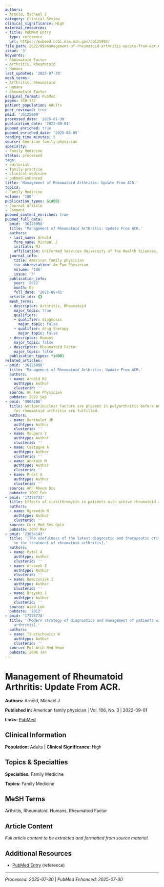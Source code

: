 ```yaml
---
authors:
- Arnold, Michael J
category: Clinical Review
clinical_significance: High
external_resources:
- title: PubMed Entry
  type: reference
  url: https://pubmed.ncbi.nlm.nih.gov/36125998/
file_path: 2022/09/management-of-rheumatoid-arthritis-update-from-acr.md
issue: '3'
keywords:
- Rheumatoid Factor
- Arthritis, Rheumatoid
- Humans
last_updated: '2025-07-30'
mesh_terms:
- Arthritis, Rheumatoid
- Humans
- Rheumatoid Factor
original_format: PubMed
pages: 340-342
patient_population: Adults
peer_reviewed: true
pmid: '36125998'
processed_date: '2025-07-30'
publication_date: '2022-09-01'
pubmed_enriched: true
pubmed_enriched_date: '2025-08-09'
reading_time_minutes: 5
source: American family physician
specialty:
- Family Medicine
status: processed
tags:
- editorial
- family-practice
- clinical-medicine
- pubmed-enhanced
title: 'Management of Rheumatoid Arthritis: Update From ACR.'
topics:
- Family Medicine
volume: '106'
publication_types: &id001
- Journal Article
- Comment
pubmed_content_enriched: true
pubmed_full_data:
  pmid: '36125998'
  title: 'Management of Rheumatoid Arthritis: Update From ACR.'
  authors:
  - last_name: Arnold
    fore_name: Michael J
    initials: MJ
    affiliation: Uniformed Services University of the Health Sciences, Bethesda, Md.
  journal_info:
    title: American family physician
    iso_abbreviation: Am Fam Physician
    volume: '106'
    issue: '3'
  publication_info:
    year: '2022'
    month: 09
    full_date: '2022-09-01'
  article_ids: {}
  mesh_terms:
  - descriptor: Arthritis, Rheumatoid
    major_topic: true
    qualifiers:
    - qualifier: diagnosis
      major_topic: false
    - qualifier: drug therapy
      major_topic: false
  - descriptor: Humans
    major_topic: false
  - descriptor: Rheumatoid Factor
    major_topic: false
  publication_types: *id001
related_articles:
- pmid: '36125998'
  title: 'Management of Rheumatoid Arthritis: Update From ACR.'
  authors:
  - name: Arnold MJ
    authtype: Author
    clusterid: ''
  source: Am Fam Physician
  pubdate: 2022 Sep
- pmid: '9068286'
  title: Antiperinuclear factors are present in polyarthritis before ACR criteria
    for rheumatoid arthritis are fulfilled.
  authors:
  - name: Berthelot JM
    authtype: Author
    clusterid: ''
  - name: Maugars Y
    authtype: Author
    clusterid: ''
  - name: Castagné A
    authtype: Author
    clusterid: ''
  - name: Audrain M
    authtype: Author
    clusterid: ''
  - name: Prost A
    authtype: Author
    clusterid: ''
  source: Ann Rheum Dis
  pubdate: 1997 Feb
- pmid: '17355733'
  title: Effects of clarithromycin in patients with active rheumatoid arthritis.
  authors:
  - name: Ogrendik M
    authtype: Author
    clusterid: ''
  source: Curr Med Res Opin
  pubdate: 2007 Mar
- pmid: '23654143'
  title: '[The usefulness of the latest diagnostic and therapeutic criteria ACR/EULAR
    in the treatment of rheumatoid arthritis].'
  authors:
  - name: Pytel A
    authtype: Author
    clusterid: ''
  - name: Wrzosek Z
    authtype: Author
    clusterid: ''
  - name: Demczyszak I
    authtype: Author
    clusterid: ''
  - name: Brzyski J
    authtype: Author
    clusterid: ''
  source: Wiad Lek
  pubdate: '2012'
- pmid: '17278778'
  title: '[Modern strategy of diagnostics and management of patients with rheumatoid
    arthritis].'
  authors:
  - name: Tłustochowicz W
    authtype: Author
    clusterid: ''
  source: Pol Arch Med Wewn
  pubdate: 2006 Jan
---
```


# Management of Rheumatoid Arthritis: Update From ACR.

**Authors:** Arnold, Michael J

**Published in:** American family physician | Vol. 106, No. 3 | 2022-09-01

**Links:** [PubMed](https://pubmed.ncbi.nlm.nih.gov/36125998/)

## Clinical Information

**Population:** Adults | **Clinical Significance:** High

## Topics & Specialties

**Specialties:** Family Medicine

**Topics:** Family Medicine

## MeSH Terms

Arthritis, Rheumatoid, Humans, Rheumatoid Factor

## Article Content

*Full article content to be extracted and formatted from source material.*

## Additional Resources

- [PubMed Entry](https://pubmed.ncbi.nlm.nih.gov/36125998/) (reference)

---

*Processed: 2025-07-30* | *PubMed Enhanced: 2025-07-30*
